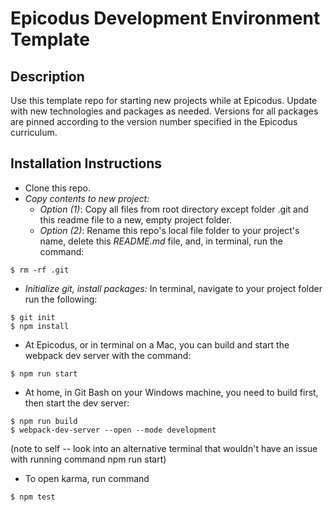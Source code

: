 # Epicodus Development Environment Template

## Description

Use this template repo for starting new projects while at Epicodus. Update with new technologies and packages as needed. Versions for all packages are pinned according to the version number specified in the Epicodus curriculum.

## Installation Instructions

* Clone this repo.
* *Copy contents to new project:*
  * *Option (1)*: Copy all files from root directory except folder .git and this readme file to a new, empty project folder.
  * *Option (2)*: Rename this repo's local file folder to your project's name, delete this *README.md* file, and, in terminal, run the command:
```
$ rm -rf .git
```
* *Initialize git, install packages:*  In terminal, navigate to your project folder run the following:
```
$ git init
$ npm install
```
* At Epicodus, or in terminal on a Mac, you can build and start the webpack dev server with the command:
```
$ npm run start
```
* At home, in Git Bash on your Windows machine, you need to build first, then start the dev server:
```
$ npm run build
$ webpack-dev-server --open --mode development
```
(note to self -- look into an alternative terminal that wouldn't have an issue with running command npm run start)

* To open karma, run command
```
$ npm test
```
